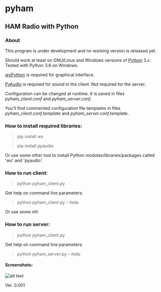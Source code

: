 

# pyham
## HAM Radio with Python

### About
This program is under development and no working version is released yet.

Should work at least on GNU/Linux and Windows versions of [Python](https://www.python.org/) 3.x. Tested with Python 3.6 on Windows.

[wxPython](https://pypi.org/project/wxPython/) is required for graphical interface.

[PyAudio](https://pypi.org/project/PyAudio/) is required for sound in the client. Not required for the server. 

Configuration can be changed at runtime. It is saved in files *pyham_client.conf* and *pyham_server.conf*.

You'll find commented configuration file templates in files *pyham_client.conf.template* and *pyham_server.conf.template*.

### How to install required libraries:
> pip install wx
>
> pip install pyaudio

Or use some other tool to install Python modules/libraries/packages called 'wx' and 'pyaudio'.

### How to run client:
> python pyham_client.py

Get help on command line parameters:

> python pyham_client.py --help

Or use some oth
### How to run server:
> python pyham_client.py

Get help on command line parameters:

> python pyham_server.py --help

#### Screenshots:

![alt text](http://titanix.net/~japek/pyham-client-0001.png)

Ver. 0.001
